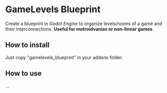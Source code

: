 # GameLevels Blueprint
Create a blueprint in *Godot Engine* to organize levels/rooms of a game and their interconnections. **Useful for metroidvanias or non-linear games.**
## How to install
Just copy "gamelevels_blueprint" in your addons folder.
## How to use
...
